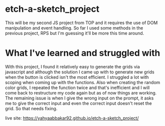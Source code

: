 # etch-a-sketch_project

This will be my second JS project from TOP and it requires the use of DOM manipulation and event handling.
So far I used some methods in the previous project, RPS but I'm guessing it'll be more this time around.

# What I've learned and struggled with

With this project, I found it relatively easy to generate the grids via javascript and although the solution I came up
with to generate new grids when the button is clicked isn't the most efficient. I struggled a lot with scoping when coming
up with the functions.
Also when creating the random color grids, I repeated the function twice and that's inefficient and I will come back to
restructure my code again but as of now things are working.
The remaining issue is when I give the wrong input on the prompt, it asks me to give the correct input and even the correct
input doesn't reset the grid. So that needs fixing.

live site: https://yahyaabbakar92.github.io/etch-a-sketch_project/
